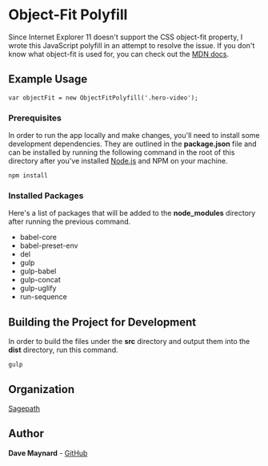 # Object-Fit Polyfill

Since Internet Explorer 11 doesn't support the CSS object-fit property, I wrote this JavaScript polyfill in an attempt to resolve the issue. If you don't know what object-fit is used for, you can check out the [MDN docs](https://developer.mozilla.org/en-US/docs/Web/CSS/object-fit).

## Example Usage

```
var objectFit = new ObjectFitPolyfill('.hero-video');
```

### Prerequisites

In order to run the app locally and make changes, you'll need to install some development dependencies. They are outlined in the **package.json** file and can be installed by running the following command in the root of this directory after you've installed [Node.js](https://nodejs.org/) and NPM on your machine.

```
npm install
```

### Installed Packages

Here's a list of packages that will be added to the **node_modules** directory after running the previous command.

* babel-core
* babel-preset-env
* del
* gulp
* gulp-babel
* gulp-concat
* gulp-uglify
* run-sequence

## Building the Project for Development

In order to build the files under the **src** directory and output them into the **dist** directory, run this command.

```
gulp
```

## Organization

[Sagepath](http://www.sagepath.com/)

## Author

**Dave Maynard** - [GitHub](https://github.com/dmaynard24)